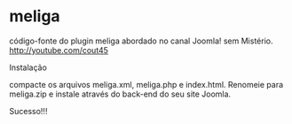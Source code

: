 meliga
======

código-fonte do plugin meliga abordado no canal Joomla! sem Mistério. http://youtube.com/cout45

Instalação

compacte os arquivos meliga.xml, meliga.php e index.html. Renomeie para meliga.zip e instale através do back-end do seu site Joomla.

Sucesso!!!



